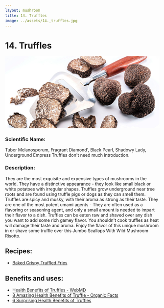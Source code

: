 ```yaml
---
layout: mushroom
title: 14. Truffles
image: ../assets/14._truffles.jpg
---
```


# 14. Truffles

![14. Truffles](../assets/14._truffles.jpg)

### Scientific Name:
Tuber Melanosporum, Fragrant Diamond', Black Pearl, Shadowy Lady, Underground Empress Truffles don't need much introduction.

### Description:
They are the most exquisite and expensive types of mushrooms in the world. They have a distinctive appearance - they look like small black or white potatoes with irregular shapes. Truffles grow underground near tree roots and are found using truffle pigs or dogs as they can smell them. Truffles are spicy and musky, with their aroma as strong as their taste. They are one of the most potent umami agents -   They are often used as a flavoring or seasoning agent, and only a small amount is needed to impart their flavor to a dish. Truffles can be eaten raw and shaved over any dish you want to add some rich gamey flavor. You shouldn't cook truffles as heat will damage their taste and aroma. Enjoy the flavor of this unique mushroom in  or shave some truffle over this Jumbo Scallops With Wild Mushroom Risotto.

## Recipes:
- [Baked Crispy Truffled Fries](https://www.sidechef.com/de/recipes/2765/oven_baked_crispy_truffled_fries/)

## Benefits and uses:
- [Health Benefits of Truffles - WebMD](https://www.webmd.com/food-recipes/benefits-truffles)
- [8 Amazing Health Benefits of Truffle - Organic Facts](https://www.organicfacts.net/truffle.html)
- [6 Surprising Health Benefits of Truffles](https://www.healthline.com/nutrition/truffles)
